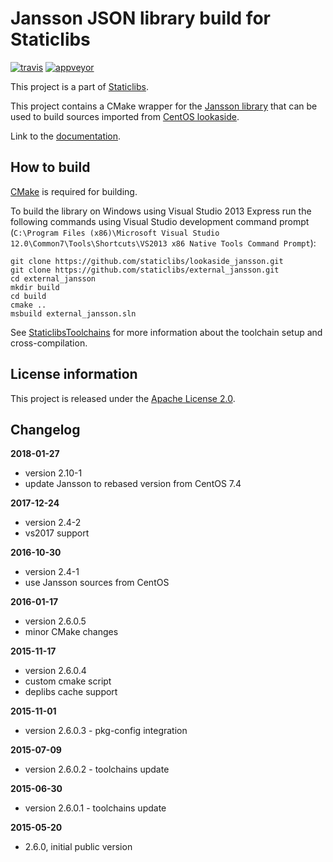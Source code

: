 Jansson JSON library build for Staticlibs
=========================================

[![travis](https://travis-ci.org/staticlibs/external_jansson.svg?branch=master)](https://travis-ci.org/staticlibs/external_jansson)
[![appveyor](https://ci.appveyor.com/api/projects/status/github/staticlibs/external_jansson?svg=true)](https://ci.appveyor.com/project/staticlibs/external-jansson)

This project is a part of [Staticlibs](http://staticlibs.net/).

This project contains a CMake wrapper for the [Jansson library](http://www.digip.org/jansson/) that
can be used to build sources imported from [CentOS lookaside](https://github.com/staticlibs/lookaside_jansson.git).

Link to the [documentation](https://jansson.readthedocs.org/en/2.10/).

How to build
------------

[CMake](http://cmake.org/) is required for building.

To build the library on Windows using Visual Studio 2013 Express run the following commands using
Visual Studio development command prompt 
(`C:\Program Files (x86)\Microsoft Visual Studio 12.0\Common7\Tools\Shortcuts\VS2013 x86 Native Tools Command Prompt`):

    git clone https://github.com/staticlibs/lookaside_jansson.git
    git clone https://github.com/staticlibs/external_jansson.git
    cd external_jansson
    mkdir build
    cd build
    cmake ..
    msbuild external_jansson.sln

See [StaticlibsToolchains](https://github.com/staticlibs/wiki/wiki/StaticlibsToolchains) for 
more information about the toolchain setup and cross-compilation.

License information
-------------------

This project is released under the [Apache License 2.0](http://www.apache.org/licenses/LICENSE-2.0).

Changelog
---------

**2018-01-27**

 * version 2.10-1
 * update Jansson to rebased version from CentOS 7.4

**2017-12-24**

 * version 2.4-2
 * vs2017 support

**2016-10-30**

 * version 2.4-1
 * use Jansson sources from CentOS

**2016-01-17**

 * version 2.6.0.5
 * minor CMake changes

**2015-11-17**

 * version 2.6.0.4
 * custom cmake script
 * deplibs cache support

**2015-11-01**

 * version 2.6.0.3 - pkg-config integration

**2015-07-09**

 * version 2.6.0.2 - toolchains update

**2015-06-30**

 * version 2.6.0.1 - toolchains update

**2015-05-20**

 * 2.6.0, initial public version
